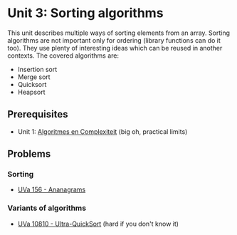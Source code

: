 # Unit 3: Sorting algorithms
This unit describes multiple ways of sorting elements from an array. Sorting algorithms are not important only for ordering (library functions can do it too). They use plenty of interesting ideas which can be reused in another contexts. The covered algorithms are:
- Insertion sort
- Merge sort
- Quicksort
- Heapsort


## Prerequisites
- Unit 1: [Algoritmes en Complexiteit](../01-complexity/README-nl.md) (big oh, practical limits)

## Problems

### Sorting
- [UVa 156 - Ananagrams](https://uva.onlinejudge.org/index.php?option=com_onlinejudge&Itemid=8&page=show_problem&problem=92&category=)

### Variants of algorithms
- [UVa 10810 - Ultra-QuickSort](https://uva.onlinejudge.org/index.php?option=com_onlinejudge&Itemid=8&page=show_problem&problem=1751&category=) (hard if you don't know it)
